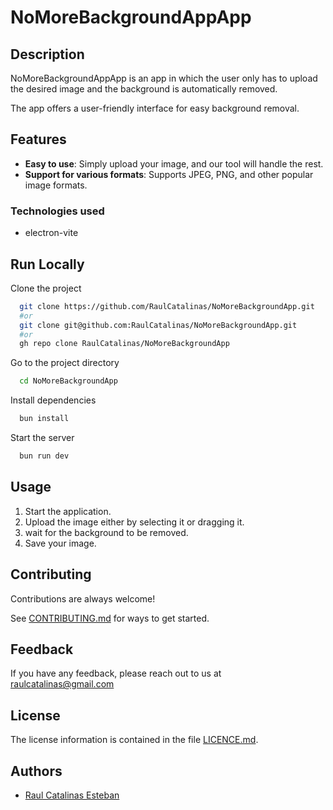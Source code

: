 # NoMoreBackgroundAppApp

## Description

NoMoreBackgroundAppApp is an app in which the user only has to upload the desired image and the background is automatically removed.

The app offers a user-friendly interface for easy background removal.

## Features

- **Easy to use**: Simply upload your image, and our tool will handle the rest.
- **Support for various formats**: Supports JPEG, PNG, and other popular image formats.

### Technologies used

- electron-vite

## Run Locally

Clone the project

```bash
  git clone https://github.com/RaulCatalinas/NoMoreBackgroundApp.git
  #or
  git clone git@github.com:RaulCatalinas/NoMoreBackgroundApp.git
  #or
  gh repo clone RaulCatalinas/NoMoreBackgroundApp
```

Go to the project directory

```bash
  cd NoMoreBackgroundApp
```

Install dependencies

```bash
  bun install
```

Start the server

```bash
  bun run dev
```

## Usage

1. Start the application.
2. Upload the image either by selecting it or dragging it.
3. wait for the background to be removed.
4. Save your image.

## Contributing

Contributions are always welcome!

See [CONTRIBUTING.md](CONTRIBUTING.md) for ways to get started.

## Feedback

If you have any feedback, please reach out to us at <raulcatalinas@gmail.com>

## License

The license information is contained in the file [LICENCE.md](LICENCE.md).

## Authors

- [Raul Catalinas Esteban](https://github.com/RaulCatalinas)

